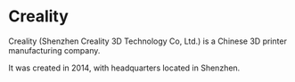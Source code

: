 # Creality

Creality (Shenzhen Creality 3D Technology Co, Ltd.) is a Chinese 3D printer manufacturing company.

It was created in 2014, with headquarters located in Shenzhen.
